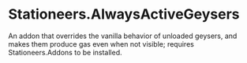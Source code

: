# Stationeers.AlwaysActiveGeysers
An addon that overrides the vanilla behavior of unloaded geysers, and makes them produce gas even when not visible; requires Stationeers.Addons to be installed.
